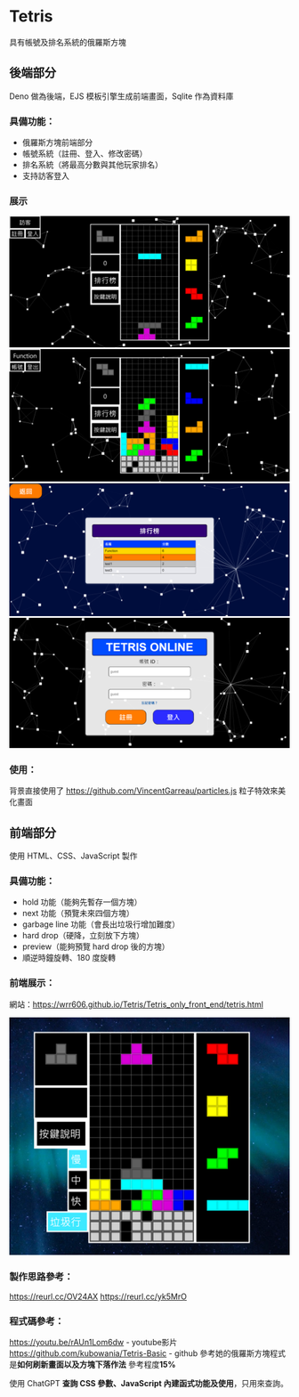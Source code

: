 # Tetris
具有帳號及排名系統的俄羅斯方塊

## 後端部分
Deno 做為後端，EJS 模板引擎生成前端畫面，Sqlite 作為資料庫
### 具備功能：
- 俄羅斯方塊前端部分
- 帳號系統（註冊、登入、修改密碼）
- 排名系統（將最高分數與其他玩家排名）
- 支持訪客登入

### 展示
![image](https://github.com/wrr606/Tetris/blob/main/exhibit_image/sever1.png)
![image](https://github.com/wrr606/Tetris/blob/main/exhibit_image/sever2.png)
![image](https://github.com/wrr606/Tetris/blob/main/exhibit_image/sever3.png)
![image](https://github.com/wrr606/Tetris/blob/main/exhibit_image/sever4.png)

### 使用：
背景直接使用了 https://github.com/VincentGarreau/particles.js 粒子特效來美化畫面

## 前端部分
使用 HTML、CSS、JavaScript 製作
### 具備功能：
- hold 功能（能夠先暫存一個方塊）
- next 功能（預覽未來四個方塊）
- garbage line 功能（會長出垃圾行增加難度）
- hard drop（硬降，立刻放下方塊）
- preview（能夠預覽 hard drop 後的方塊）
- 順逆時鐘旋轉、180 度旋轉

### 前端展示：
網站：https://wrr606.github.io/Tetris/Tetris_only_front_end/tetris.html

![image](https://github.com/wrr606/Tetris/blob/main/exhibit_image/front.png)

### 製作思路參考：

https://reurl.cc/OV24AX
https://reurl.cc/yk5MrO

### 程式碼參考：

https://youtu.be/rAUn1Lom6dw - youtube影片
https://github.com/kubowania/Tetris-Basic - github
參考她的俄羅斯方塊程式是**如何刷新畫面以及方塊下落作法**
參考程度**15%**

使用 ChatGPT **查詢 CSS 參數、JavaScript 內建函式功能及使用**，只用來查詢。